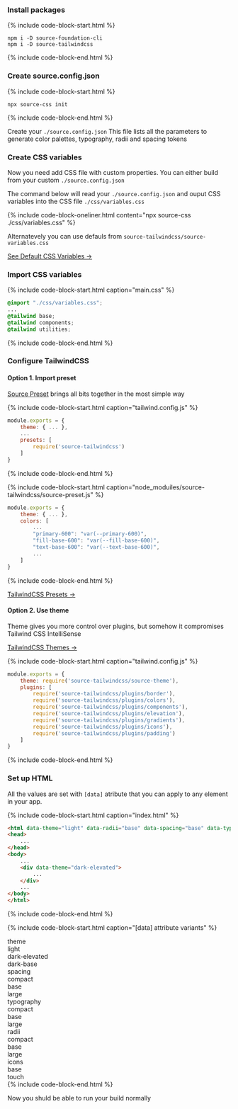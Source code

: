 ### Install packages


{% include code-block-start.html %}
```en
npm i -D source-foundation-cli
npm i -D source-tailwindcss
```
{% include code-block-end.html %}


### Create source.config.json

{% include code-block-start.html %}
```en
npx source-css init
```
{% include code-block-end.html %}

Create your `./source.config.json` This file lists all the parameters to generate color palettes, typography, radii and spacing tokens

### Create CSS variables

Now you need add CSS file with custom properties. You can either build from your custom
`./source.config.json` 

The command below will read your `./source.config.json` and ouput CSS variables into the CSS file `./css/variables.css`

{% include code-block-oneliner.html content="npx source-css ./css/variables.css" %}


Alternatevely you can use defauls from `source-tailwindcss/source-variables.css`

<a href="https://github.com/namad/source-tw-playground/blob/main/src/source-variables.css" target="_blank">See Default CSS Variables →</a>

### Import CSS variables

{% include code-block-start.html caption="main.css" %}
```css
@import "./css/variables.css";
...
@tailwind base;
@tailwind components;
@tailwind utilities;
```
{% include code-block-end.html %}

### Configure TailwindCSS
#### Option 1. Import preset

<a href="https://github.com/namad/source-tw-playground/blob/main/src/source-preset.js" target="_blank">Source Preset</a> 
brings all bits together in the most simple way

{% include code-block-start.html caption="tailwind.config.js" %}
```js
module.exports = {
    theme: { ... },
    ...
    presets: [
        require('source-tailwindcss')
    ]
}
```
{% include code-block-end.html %}

{% include code-block-start.html caption="node_moduiles/source-tailwindcss/source-preset.js" %}
```js
module.exports = {
    theme: { ... },
    colors: [
        ...
        "primary-600": "var(--primary-600)",
        "fill-base-600": "var(--fill-base-600)",
        "text-base-600": "var(--text-base-600)",
        ...
    ]
}
```
{% include code-block-end.html %}

<a href="https://tailwindcss.com/docs/presets" target="_blank">TailwindCSS Presets →</a>

#### Option 2. Use theme
Theme gives you more control over plugins, but somehow it compromises Tailwind CSS IntelliSense

<a href="https://tailwindcss.com/docs/theme" target="_blank">TailwindCSS Themes →</a>

{% include code-block-start.html caption="tailwind.config.js" %}
```js
module.exports = {
    theme: require('source-tailwindcss/source-theme'),
    plugins: [
        require('source-tailwindcss/plugins/border'),
        require('source-tailwindcss/plugins/colors'),
        require('source-tailwindcss/plugins/components'),
        require('source-tailwindcss/plugins/elevation'),
        require('source-tailwindcss/plugins/gradients'),
        require('source-tailwindcss/plugins/icons'),
        require('source-tailwindcss/plugins/padding')
    ]
}
```
{% include code-block-end.html %}

### Set up HTML
All the values are set with `[data]` atribute that you can apply to any element in your app.

{% include code-block-start.html caption="index.html" %}
```html
<html data-theme="light" data-radii="base" data-spacing="base" data-typography="base" data-icons="base">
<head>
    ...
</head>
<body>
    ...
    <div data-theme="dark-elevated">
        ...
    </div>
    ...
</body>
</html>
```
{% include code-block-end.html %}

{% include code-block-start.html caption="[data] attribute variants" %}
<div class="flex flex-row gap-md">
    <div class="flex flex-col flex-1 gap-xs4">
        <div class="font-bold whitespace-nowrap">theme</div>
        <div class="flex flex-col">
            <div class="pl-sm">light</div>
            <div class="pl-sm">dark-elevated</div>
            <div class="pl-sm">dark-base</div>
        </div>
    </div>
    <div class="flex flex-col flex-1 gap-xs4">
        <div class ="font-bold whitespace-nowrap">spacing</div>
        <div class="flex flex-col">
            <div class="pl-sm">compact</div>
            <div class="pl-sm">base</div>
            <div class="pl-sm">large</div>
        </div>
    </div>
    <div class="flex flex-col flex-1 gap-xs4">
        <div class ="font-bold whitespace-nowrap">typography</div>
        <div class="flex flex-col">
            <div class="pl-sm">compact</div>
            <div class="pl-sm">base</div>
            <div class="pl-sm">large</div>
        </div>
    </div>
    <div class="flex flex-col flex-1 gap-xs4">
        <div class ="font-bold whitespace-nowrap">radii</div>
        <div class="flex flex-col">
            <div class="pl-sm">compact</div>
            <div class="pl-sm">base</div>
            <div class="pl-sm">large</div>
        </div>
    </div>
    <div class="flex flex-col flex-1 gap-xs4">
        <div class ="font-bold whitespace-nowrap">icons</div>
        <div class="flex flex-col">
            <div class="pl-sm">base</div>
            <div class="pl-sm">touch</div>
        </div>
    </div>
</div>
{% include code-block-end.html %}

Now you shuld be able to run your build normally